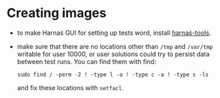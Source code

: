 # Creating images

* to make Harnaś GUI for setting up tests word, install [harnaś-tools](harnaś-tools.md).
* make sure that there are no locations other than `/tmp` and `/var/tmp` writable for user 10000, or user solutions could try to persist data between test runs. You can find them with find:

    ```
    sudo find / -perm -2 ! -type l -a ! -type c -a ! -type s -ls
    ```

    and fix these locations with `setfacl`.
